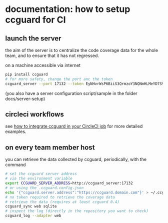 # documentation: how to setup ccguard for CI

## launch the server

the aim of the server is to centralize the code coverage data for the whole team, and to ensure that it has not regressed.

on a machine accessible via internet

```sh
pip install ccguard
# for more safety, change the port anc the token
ccguard_server --port 17132 --token EyNHvrWsP6BiiS3QrmzoY3NQNmHLMeYD7SVfAVYK
```

(you also have a server configuration script/sample in the folder docs/server-setup)

## circleci workflows

see [how to integrate ccguard in your CircleCI job](how%20to%20integrate%20ccguard%20in%20your%20CircleCI%20job.md) for more detailed examples.

## on every team member host

you can retrieve the data collected by ccguard, periodically, with the command

```sh
# set the ccguard server address
# via the environment variable
export CCGUARD_SERVER_ADDRESS=http://ccguard_server:17132
# or using the .ccguard.config.json
echo '{"ccguard.server.address":"https://ccguard.domain.com"}' > ~/.ccguard.config.json
# no token required to retrieve the coverage data
# retrieve the data (requires at least ccguard 0.4)
ccguard_sync web sqlite
# inspect the log (directly in the repository you want to check)
ccguard_log --adapter web
```
